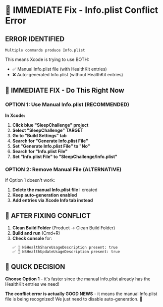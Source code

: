 # 🚨 IMMEDIATE Fix - Info.plist Conflict Error

## **ERROR IDENTIFIED**
```
Multiple commands produce Info.plist
```

This means Xcode is trying to use BOTH:
- ✅ Manual Info.plist file (with HealthKit entries)
- ❌ Auto-generated Info.plist (without HealthKit entries)

## 🔧 **IMMEDIATE FIX - Do This Right Now**

### **OPTION 1: Use Manual Info.plist (RECOMMENDED)**

**In Xcode:**

1. **Click blue "SleepChallenge" project**
2. **Select "SleepChallenge" TARGET**
3. **Go to "Build Settings" tab**
4. **Search for "Generate Info.plist File"**
5. **Set "Generate Info.plist File" to "No"**
6. **Search for "Info.plist File"**
7. **Set "Info.plist File" to "SleepChallenge/Info.plist"**

### **OPTION 2: Remove Manual File (ALTERNATIVE)**

If Option 1 doesn't work:

1. **Delete the manual Info.plist file** I created
2. **Keep auto-generation enabled**
3. **Add entries via Xcode Info tab instead**

## 🚀 **AFTER FIXING CONFLICT**

1. **Clean Build Folder** (Product → Clean Build Folder)
2. **Build and run** (Cmd+R)
3. **Check console** for:
   ```
   ✅ 🏥 NSHealthShareUsageDescription present: true
   ✅ 🏥 NSHealthUpdateUsageDescription present: true
   ```

## 🎯 **QUICK DECISION**

**Choose Option 1** - it's faster since the manual Info.plist already has the HealthKit entries we need!

**The conflict error is actually GOOD NEWS** - it means the manual Info.plist file is being recognized! We just need to disable auto-generation. 🎉 